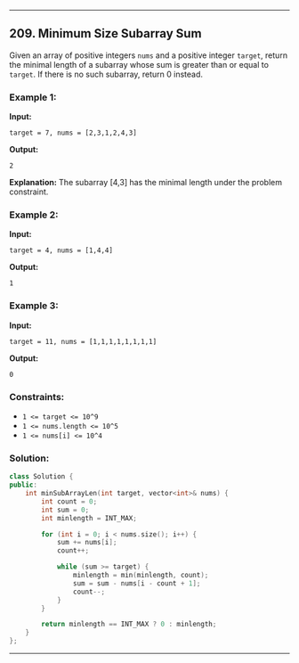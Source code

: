 
---

## 209. Minimum Size Subarray Sum

Given an array of positive integers `nums` and a positive integer `target`, return the minimal length of a subarray whose sum is greater than or equal to `target`. If there is no such subarray, return 0 instead.

### Example 1:

**Input:**
```
target = 7, nums = [2,3,1,2,4,3]
```

**Output:**
```
2
```

**Explanation:**
The subarray [4,3] has the minimal length under the problem constraint.

### Example 2:

**Input:**
```
target = 4, nums = [1,4,4]
```

**Output:**
```
1
```

### Example 3:

**Input:**
```
target = 11, nums = [1,1,1,1,1,1,1,1]
```

**Output:**
```
0
```

### Constraints:

- `1 <= target <= 10^9`
- `1 <= nums.length <= 10^5`
- `1 <= nums[i] <= 10^4`

### Solution:

```cpp
class Solution {
public:
    int minSubArrayLen(int target, vector<int>& nums) {
        int count = 0;
        int sum = 0;
        int minlength = INT_MAX;

        for (int i = 0; i < nums.size(); i++) {
            sum += nums[i];
            count++;

            while (sum >= target) {
                minlength = min(minlength, count);
                sum = sum - nums[i - count + 1];
                count--;
            }
        }

        return minlength == INT_MAX ? 0 : minlength;
    }
};
```

---
